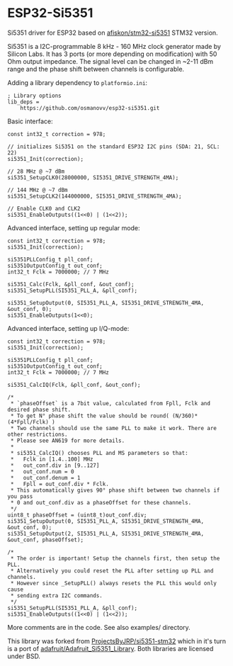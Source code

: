 # ESP32-Si5351

Si5351 driver for ESP32 based on [afiskon/stm32-si5351](https://github.com/afiskon/stm32-si5351) STM32 version.

Si5351 is a I2C-programmable 8 kHz - 160 MHz clock generator made by Silicon Labs. It has 3 ports (or more depending on modification) with 50 Ohm output impedance. The signal level can be changed in ~2-11 dBm range and the phase shift between channels is configurable.

Adding a library dependency to  `platformio.ini`:

```
; Library options
lib_deps =
    https://github.com/osmanovv/esp32-si5351.git
```

Basic interface:

```
const int32_t correction = 978;

// initializes Si5351 on the standard ESP32 I2C pins (SDA: 21, SCL: 22)
si5351_Init(correction);

// 28 MHz @ ~7 dBm
si5351_SetupCLK0(28000000, SI5351_DRIVE_STRENGTH_4MA);

// 144 MHz @ ~7 dBm
si5351_SetupCLK2(144000000, SI5351_DRIVE_STRENGTH_4MA);

// Enable CLK0 and CLK2
si5351_EnableOutputs((1<<0) | (1<<2));
```

Advanced interface, setting up regular mode:

```
const int32_t correction = 978;
si5351_Init(correction);

si5351PLLConfig_t pll_conf;
si5351OutputConfig_t out_conf;
int32_t Fclk = 7000000; // 7 MHz

si5351_Calc(Fclk, &pll_conf, &out_conf);
si5351_SetupPLL(SI5351_PLL_A, &pll_conf);

si5351_SetupOutput(0, SI5351_PLL_A, SI5351_DRIVE_STRENGTH_4MA, &out_conf, 0);
si5351_EnableOutputs(1<<0);
```

Advanced interface, setting up I/Q-mode:

```
const int32_t correction = 978;
si5351_Init(correction);

si5351PLLConfig_t pll_conf;
si5351OutputConfig_t out_conf;
int32_t Fclk = 7000000; // 7 MHz

si5351_CalcIQ(Fclk, &pll_conf, &out_conf);

/*
 * `phaseOffset` is a 7bit value, calculated from Fpll, Fclk and desired phase shift.
 * To get N° phase shift the value should be round( (N/360)*(4*Fpll/Fclk) )
 * Two channels should use the same PLL to make it work. There are other restrictions.
 * Please see AN619 for more details.
 *
 * si5351_CalcIQ() chooses PLL and MS parameters so that:
 *   Fclk in [1.4..100] MHz
 *   out_conf.div in [9..127]
 *   out_conf.num = 0
 *   out_conf.denum = 1
 *   Fpll = out_conf.div * Fclk.
 * This automatically gives 90° phase shift between two channels if you pass
 * 0 and out_conf.div as a phaseOffset for these channels.
 */
uint8_t phaseOffset = (uint8_t)out_conf.div;
si5351_SetupOutput(0, SI5351_PLL_A, SI5351_DRIVE_STRENGTH_4MA, &out_conf, 0);
si5351_SetupOutput(2, SI5351_PLL_A, SI5351_DRIVE_STRENGTH_4MA, &out_conf, phaseOffset);

/*
 * The order is important! Setup the channels first, then setup the PLL.
 * Alternatively you could reset the PLL after setting up PLL and channels.
 * However since _SetupPLL() always resets the PLL this would only cause
 * sending extra I2C commands.
 */
si5351_SetupPLL(SI5351_PLL_A, &pll_conf);
si5351_EnableOutputs((1<<0) | (1<<2));
```

More comments are in the code. See also examples/ directory.

This library was forked from [ProjectsByJRP/si5351-stm32](https://github.com/ProjectsByJRP/si5351-stm32) which in it's turn is a port of [adafruit/Adafruit_Si5351_Library](https://github.com/adafruit/Adafruit_Si5351_Library). Both libraries are licensed under BSD.
